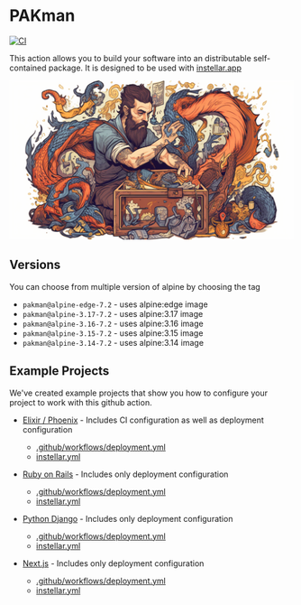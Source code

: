 # PAKman

[![CI](https://github.com/upmaru/pakman/actions/workflows/ci.yml/badge.svg)](https://github.com/upmaru/pakman/actions/workflows/ci.yml)

This action allows you to build your software into an distributable self-contained package. It is designed to be used with [instellar.app](https://instellar.app)

![Packing Man](cover.png)

## Versions

You can choose from multiple version of alpine by choosing the tag

- `pakman@alpine-edge-7.2` - uses alpine:edge image
- `pakman@alpine-3.17-7.2` - uses alpine:3.17 image
- `pakman@alpine-3.16-7.2` - uses alpine:3.16 image
- `pakman@alpine-3.15-7.2` - uses alpine:3.15 image
- `pakman@alpine-3.14-7.2` - uses alpine:3.14 image

## Example Projects

We've created example projects that show you how to configure your project to work with this github action.

- [Elixir / Phoenix](https://github.com/upmaru-stage/rdio) - Includes CI configuration as well as deployment configuration
  - [.github/workflows/deployment.yml](https://github.com/upmaru-stage/rdio/blob/main/.github/workflows/deployment.yml)
  - [instellar.yml](https://github.com/upmaru-stage/rdio/blob/main/instellar.yml)

- [Ruby on Rails](https://github.com/upmaru-stage/locomo) - Includes only deployment configuration
  - [.github/workflows/deployment.yml](https://github.com/upmaru-stage/locomo/blob/main/.github/workflows/deployment.yml)
  - [instellar.yml](https://github.com/upmaru-stage/locomo/blob/main/instellar.yml)
  
- [Python Django](https://github.com/upmaru-stage/monty) - Includes only deployment configuration
  - [.github/workflows/deployment.yml](https://github.com/upmaru-stage/monty/blob/main/.github/workflows/deployment.yml)
  - [instellar.yml](https://github.com/upmaru-stage/monty/blob/main/instellar.yml)

- [Next.js](https://github.com/upmaru-stage/nimbus) - Includes only deployment configuration
  - [.github/workflows/deployment.yml](https://github.com/upmaru-stage/nimbus/blob/main/.github/workflows/deployment.yml)
  - [instellar.yml](https://github.com/upmaru-stage/nimbus/blob/main/instellar.yml)

